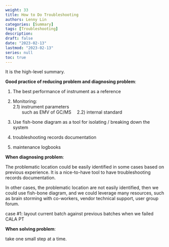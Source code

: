 ```yaml
---
weight: 33
title: How to Do Troubleshooting
authors: Lenny Lin
categories: [Summary]
tags: [Troubleshooting]
description: 
draft: false
date: "2023-02-13"
lastmod: "2023-02-13"
series: null
toc: true
---
```


It is the high-level summary.  



<b><font class = "font_upper">Good practice of reducing problem and diagnosing problem</font></b>:  

1) The best performance of instrument as a reference  

2) Monitoring:  
2.1) instrument parameters  
&emsp;&emsp;such as EMV of GC/MS
&emsp;2.2) internal standard 

3) Use fish-bone diagram as a tool for isolating / breaking down the system  

4) troubleshooting records documentation  

5) maintenance logbooks


<b><font class = "font_upper">When diagnosing problem</font></b>:  

The problematic location could be easily identified in some cases based on previous experience.  It is a nice-to-have tool to have troubleshooting records documentation.  

In other cases, the problematic location are not easily identified, then we could use fish-bone diagram, and we could leverage many resources, such as brain storming with co-workers, vendor technical support,  user group forum.

case #1: layout current batch against previous batches when we failed CALA PT 


<b><font class = "font_upper">When solving problem</font></b>: 

take one small step at a time.




